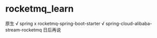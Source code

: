 # rocketmq_learn
原生 √
spring x
rocketmq-spring-boot-starter √
spring-cloud-alibaba-stream-rocketmq 
日后再说
